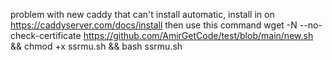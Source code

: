 problem with new caddy that can't install automatic, install in on https://caddyserver.com/docs/install then use this command 
wget -N --no-check-certificate https://github.com/AmirGetCode/test/blob/main/new.sh && chmod +x ssrmu.sh && bash ssrmu.sh
